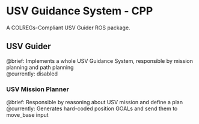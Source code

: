 # USV Guidance System - CPP
A COLREGs-Compliant USV Guider ROS package.

## USV Guider
@brief: Implements a whole USV Guidance System, responsible by mission planning and path planning  
@currently: disabled

### USV Mission Planner
@brief: Responsible by reasoning about USV mission and define a plan  
@currently: Generates hard-coded position GOALs and send them to move_base input
